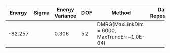 | Energy   | Sigma | Energy Variance | DOF | Method                                                       | Data Repository                  |
|----------|-------|-----------------|-----|--------------------------------------------------------------|----------------------------------|
|-82.257 |       | 0.306           | 52  | DMRG(MaxLinkDim = 6000, MaxTruncErr~1.0E-04) |                                  |
